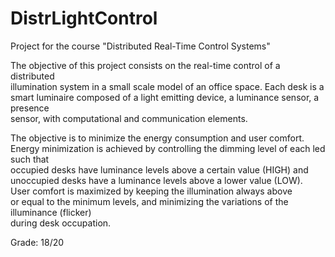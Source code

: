 # DistrLightControl
Project for the course "Distributed Real-Time Control Systems"

The	 objective	 of	 this	 project	 consists	 on	 the	 real-time	 control	 of	 a	 distributed	
illumination	system	in	a	small	scale	model	of	an	office	space.	Each	desk	is	a	
smart	luminaire	composed	of	a	light	emitting	device,	a	luminance	sensor,	a	presence	
sensor,	 with	 computational	 and	 communication	 elements.	 	

The	 objective	 is	 to	 minimize	 the	 energy	 consumption	 and	 user	 comfort.	 Energy	
minimization	 is	 achieved	 by	 controlling	 the	 dimming	 level	 of	 each	 led	 such	 that	
occupied	 desks	 have	 luminance	 levels	 above	 a	 certain	 value	 (HIGH)	 and	 unoccupied	
desks	have	a	luminance	levels	above	a	lower	value	(LOW).	
User	comfort	is	maximized	by	keeping	the	illumination	always	above	
or	equal	to	the	minimum	levels,	and	minimizing	the	variations	of	the	illuminance	(flicker)	
during	desk	occupation.

Grade: 18/20
